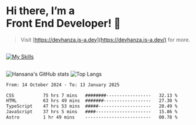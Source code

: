 # Hi there, I’m a<br>Front End Developer! 👋
> Visit [https://devhanza.is-a.dev](https://devhanza.is-a.dev/) for more.

##
[![My Skills](https://skillicons.dev/icons?i=html,css,js,tailwind,sass,bootstrap,ts,angular,nodejs,express,py,wordpress,figma,ps)](https://hansana.is-a.dev)
##
![Hansana's GitHub stats](https://github-readme-stats.vercel.app/api?username=DevHanza\&hide=issues\&show_icons=true&theme=dark)
![Top Langs](https://github-readme-stats.vercel.app/api/top-langs/?username=DevHanza\&layout=compact&theme=dark)

<!--START_SECTION:waka-->

```txt
From: 14 October 2024 - To: 13 January 2025

CSS           75 hrs 7 mins   ########-----------------   32.13 %
HTML          63 hrs 49 mins  #######------------------   27.30 %
TypeScript    47 hrs 53 mins  #####--------------------   20.49 %
JavaScript    37 hrs 5 mins   ####---------------------   15.86 %
Astro         1 hr 49 mins    -------------------------   00.78 %
```

<!--END_SECTION:waka-->

